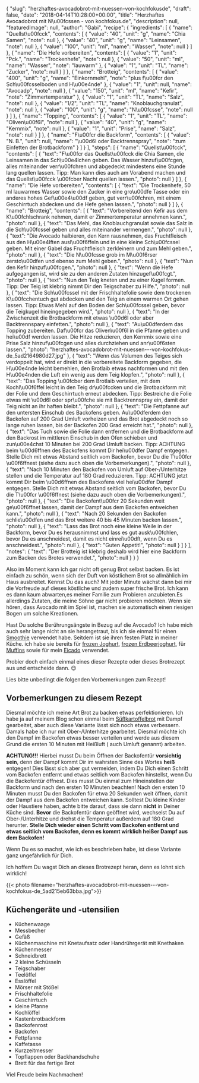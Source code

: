 {
    "slug": "herzhaftes-avocadobrot-mit-nuessen-von-kochfokusde",
    "draft": false,
    "date": "2018-04-14T10:28:00+00:00",
    "title": "Herzhaftes Avocadobrot mit N\u00fcssen - von kochfokus.de",
    "description": null,
    "featuredImage": null,
    "author": "Gabi",
    "recipe": {
        "ingredients": [
            {
                "name": "Quellst\u00fcck",
                "contents": [
                    {
                        "value": "40",
                        "unit": "g",
                        "name": "Chia Samen",
                        "note": null
                    },
                    {
                        "value": "40",
                        "unit": "g",
                        "name": "Leinsamen",
                        "note": null
                    },
                    {
                        "value": "100",
                        "unit": "ml",
                        "name": "Wasser",
                        "note": null
                    }
                ]
            },
            {
                "name": "Die Hefe vorbereiten",
                "contents": [
                    {
                        "value": "1",
                        "unit": "Pck.",
                        "name": "Trockenhefe",
                        "note": null
                    },
                    {
                        "value": "50",
                        "unit": "ml",
                        "name": "Wasser",
                        "note": "lauwarm"
                    },
                    {
                        "value": "1",
                        "unit": "TL",
                        "name": "Zucker",
                        "note": null
                    }
                ]
            },
            {
                "name": "Brotteig",
                "contents": [
                    {
                        "value": "400",
                        "unit": "g",
                        "name": "Einkornmehl",
                        "note": "plus f\u00fcr den Sch\u00fcsselboden und H\u00e4nde"
                    },
                    {
                        "value": "1",
                        "unit": null,
                        "name": "Avocadp",
                        "note": null
                    },
                    {
                        "value": "150",
                        "unit": "ml",
                        "name": "Kefir",
                        "note": "Zimmertemperatur"
                    },
                    {
                        "value": "1",
                        "unit": "TL",
                        "name": "Salz",
                        "note": null
                    },
                    {
                        "value": "1\/2",
                        "unit": "TL",
                        "name": "Knoblauchgranulat",
                        "note": null
                    },
                    {
                        "value": "100",
                        "unit": "g",
                        "name": "N\u00fcsse",
                        "note": null
                    }
                ]
            },
            {
                "name": "Topping",
                "contents": [
                    {
                        "value": "1",
                        "unit": "TL",
                        "name": "Oliven\u00f6l",
                        "note": null
                    },
                    {
                        "value": "40",
                        "unit": "g",
                        "name": "Kernmix",
                        "note": null
                    },
                    {
                        "value": "1",
                        "unit": "Prise",
                        "name": "Salz",
                        "note": null
                    }
                ]
            },
            {
                "name": "F\u00fcr die Backform",
                "contents": [
                    {
                        "value": "N. B.",
                        "unit": null,
                        "name": "\u00d6l oder  Backtrennspray",
                        "note": "zum Einfetten der Brotbackform"
                    }
                ]
            }
        ],
        "steps": [
            {
                "name": "Quellst\u00fcck",
                "contents": [
                    {
                        "text": "F\u00fcr das Quellst\u00fcck die Chia Samen, die Leinsamen in das Sch\u00e4lchen geben. Das Wasser hinzuf\u00fcgen, alles miteinander verr\u00fchren und abgedeckt mindestens eine Stunde lang quellen lassen. Tipp: Man kann dies auch am Vorabend machen und das Quellst\u00fcck \u00fcber Nacht quellen lassen.",
                        "photo": null
                    }
                ]
            },
            {
                "name": "Die Hefe vorbereiten",
                "contents": [
                    {
                        "text": "Die Trockenhefe, 50 ml lauwarmes Wasser sowie den Zucker in eine gro\u00dfe Tasse oder ein anderes hohes Gef\u00e4\u00df geben, gut verr\u00fchren, mit einem Geschirrtuch abdecken und die Hefe gehen lassen.",
                        "photo": null
                    }
                ]
            },
            {
                "name": "Brotteig",
                "contents": [
                    {
                        "text": "Vorbereitend den Kefir aus dem K\u00fchlschrank nehmen, damit er Zimmertemperatur annehmen kann.",
                        "photo": null
                    },
                    {
                        "text": "Das Mehl, das Knoblauchgranulat sowie das Salz in die Sch\u00fcssel geben und alles miteinander vermengen.",
                        "photo": null
                    },
                    {
                        "text": "Die Avocado halbieren, den Kern rausnehmen, das Fruchtfleisch aus den H\u00e4lften ausl\u00f6ffeln und in eine kleine Sch\u00fcssel geben. Mit einer Gabel das Fruchtfleisch zerkleinern und zum Mehl geben.",
                        "photo": null
                    },
                    {
                        "text": "Die N\u00fcsse grob im M\u00f6rser zersto\u00dfen und ebenso zum Mehl geben.",
                        "photo": null
                    },
                    {
                        "text": "Nun den Kefir hinzuf\u00fcgen.",
                        "photo": null
                    },
                    {
                        "text": "Wenn die Hefe aufgegangen ist, wird sie zu den anderen Zutaten hinzugef\u00fcgt.",
                        "photo": null
                    },
                    {
                        "text": "Nun den Teig kneten und zu einer Kugel formen. Tipp: Der Teig ist klebrig nimmt Dir den Teigschaber zu Hilfe.",
                        "photo": null
                    },
                    {
                        "text": "Die Sch\u00fcssel mit der Frischhaltefolie sowie dem trockenen K\u00fcchentuch gut abdecken und den Teig an einem warmen Ort gehen lassen. Tipp: Etwas Mehl auf den Boden der Sch\u00fcssel geben, bevor die Teigkugel hineingegeben wird.",
                        "photo": null
                    },
                    {
                        "text": "In der Zwischenzeit die Brotbackform mit etwas \u00d6l oder aber Backtrennspary einfetten.",
                        "photo": null
                    },
                    {
                        "text": "Au\u00dferdem das Topping zubereiten. Daf\u00fcr das Oliven\u00f6l in die Pfanne geben und hei\u00df werden lassen. Die Hitze reduzieren, den Kernmix sowie eine Prise Salz hinzuf\u00fcgen und alles durchziehen und anr\u00f6sten lassen.",
                        "photo": "herzhaftes-avocadobrot-mit-nuessen---von-kochfokus-de_5ad2164980d27.jpg"
                    },
                    {
                        "text": "Wenn das Volumen des Teiges sich verdoppelt hat, wird er direkt in die vorbereitete Backform gegeben, die H\u00e4nde leicht bemehlen, den Brotlaib etwas nachformen und mit den H\u00e4nden die Luft ein wenig aus dem Teig klopfen.",
                        "photo": null
                    },
                    {
                        "text": "Das Topping \u00fcber dem Brotlaib verteilen, mit dem Kochl\u00f6ffel leicht in den Teig dr\u00fccken und die Brotbackform mit der Folie und dem Geschirrtuch erneut abdecken. Tipp: Bestreiche die Folie etwas mit \u00d6l oder spr\u00fche sie mit Backtrennspray ein, damit der Teig nicht an ihr haften bleibt.",
                        "photo": null
                    },
                    {
                        "text": "Die Fettpfanne auf den untersten Einschub des Backofens geben. Au\u00dferdem den Backofen auf 200 Grad Umluft vorheizen und das Brot abgedeckt noch so lange ruhen lassen, bis der Backofen 200 Grad erreicht hat.",
                        "photo": null
                    },
                    {
                        "text": "Das Tuch sowie die Folie dann entfernen und die Brotbackform auf den Backrost im mittleren Einschub in den Ofen schieben und zun\u00e4chst 10 Minuten bei 200 Grad Umluft backen. Tipp: ACHTUNG beim \u00d6ffnen des Backofens kommt Dir hei\u00dfer Dampf entgegen. Stelle Dich mit etwas Abstand seitlich vom Backofen, bevor Du die T\u00fcr \u00f6ffnest (siehe dazu auch oben die Vorbemerkungen).",
                        "photo": null
                    },
                    {
                        "text": "Nach 10 Minuten den Backofen von Umluft auf Ober-\/Unterhitze stellen und die Temperatur auf 180 Grad reduzieren.  Tipp: ACHTUNG jetzt kommt Dir beim \u00d6ffnen des Backofens viel hei\u00dfer Dampf entgegen. Stelle Dich mit etwas Abstand seitlich vom Backofen, bevor Du die T\u00fcr \u00f6ffnest (siehe dazu auch oben die Vorbemerkungen).",
                        "photo": null
                    },
                    {
                        "text": "Die Backofent\u00fcr 20 Sekunden weit ge\u00f6ffnet lassen, damit der Dampf aus dem Backofen entweichen kann.",
                        "photo": null
                    },
                    {
                        "text": "Nach 20 Sekunden den Backofen schlie\u00dfen und das Brot weitere 40 bis 45 Minuten backen lassen.",
                        "photo": null
                    },
                    {
                        "text": "Lass das Brot noch eine kleine Weile in der Backform, bevor Du es herausnimmst und lass es gut ausk\u00fchlen, bevor Du es anschneidest, damit es nicht einrei\u00dft, wenn Du es anschneidest.",
                        "photo": null
                    },
                    {
                        "text": "Guten Appetit!",
                        "photo": null
                    }
                ]
            }
        ],
        "notes": {
            "text": "Der Brotteig ist klebrig deshalb wird hier eine Backform zum Backen des Brotes verwendet.",
            "photo": null
        }
    }
}

Also im Moment kann ich gar nicht oft genug Brot selbst backen. Es ist einfach zu schön, wenn sich der Duft von köstlichem Brot so allmählich im Haus ausbreitet. Kennst Du das auch? Mit jeder Minute wächst dann bei mir die Vorfreude auf dieses köstliche und zudem super frische Brot. Ich kann es dann kaum abwarten,es meiner Familie zum Probieren anzubieten.Es allerdings Zutaten, die meine Söhne gar nicht probieren möchten. Wenn sie hören, dass Avocado mit im Spiel ist, machen sie automatisch einen riesigen Bogen um solche Kreationen.

Hast Du solche Berührungsängste in Bezug auf die Avocado? Ich habe mich auch sehr lange nicht an sie herangetraut, bis ich sie einmal für einen [Smoothie](hthttps://kochfokus.de/artikel/green-day-smoothie/tp:// "Smoothie") verwendet habe. Seitdem ist sie ihren festen Platz in meiner Küche. ich habe sie bereits für [frozen Joghurt](https://kochfokus.de/artikel/avocado-frozen-joghurt/ "frozen Joghurt"), [frozen Erdbeerjoghurt](https://kochfokus.de/artikel/frozen-erdbeer-joghurt-mit-basilikum/ "frozen Erdbeerjoghurt"), für [Muffins](https://kochfokus.de/artikel/unglaublich-einfache-dreierlei-avocado-schokoladen-muffins/ "Muffins") sowie für mein [Eicado](https://kochfokus.de/artikel/eicado/ "Eicado") verwendet.

Probier doch einfach einmal eines dieser Rezepte oder dieses Brotrezept aus und entscheide dann. 😉

Lies bitte unbedingt die folgenden Vorbemerkungen zum Rezept!

## Vorbemerkungen zu diesem Rezept

Diesmal möchte ich meine Art Brot zu backen etwas perfektionieren. Ich habe ja auf meinem Blog schon einmal beim [Süßkartoffelbrot](https://kochfokus.de/artikel/suesskartoffelbrot/ "Süßkartoffelbrot") mit Dampf gearbeitet, aber auch diese Variante lässt sich noch etwas verbessern. Damals habe ich nur mit Ober-/Unterhitze gearbeitet. Diesmal möchte ich den Dampf im Backofen etwas besser verteilen und werde aus diesem Grund die ersten 10 Minuten mit Heißluft ( auch Umluft genannt) arbeiten.

**ACHTUNG!!!** Hierbei musst Du beim Öffnen der Backofentür **vorsichtig sein**, denn der Dampf kommt Dir im wahrsten Sinne des Wortes **heiß** entgegen! Dies lässt sich aber gut vermeiden, indem Du Dich einen Schritt vom Backofen entfernt und etwas seitlich vom Backofen hinstellst, wenn Du die Backofentür öffnest. Dies musst Du einmal zum Hineinstellen der Backform und nach den ersten 10 Minuten beachten! Nach den ersten 10 Minuten musst Du den Backofen für etwa 20 Sekunden weit öffnen, damit der Dampf aus dem Backofen entweichen kann. Solltest Du kleine Kinder oder Haustiere haben, achte bitte darauf, dass sie dann **nicht** in Deiner Küche sind. **Bevor** die Backofentür dann geöffnet wird, wechselst Du auf Ober-/Unterhitze und drehst  die Temperatur außerdem auf 180 Grad herunter. **Stelle Dich wieder einen Schritt vom Backofen entfernt und etwas seitlich vom Backofen, denn es kommt wirklich heißer Dampf aus dem Backofen!**

Wenn Du es so machst, wie ich es beschrieben habe, ist diese Variante ganz ungefährlich für Dich.

Ich hoffem Du wagst Dich an dieses Brotrezept heran, denn es lohnt sich wirklich!

{{< photo filename="herzhaftes-avocadobrot-mit-nuessen---von-kochfokus-de_5ad215eb63bba.jpg">}}


## Küchengeräte und -utensilien
- Küchenwaage
- Messbecher
- Gefäß
- Küchenmaschine mit Knetaufsatz oder Handrührgerät mit Knethaken
- Küchenmesser
- Schneidbrett
- 2 kleine Schüsseln
- Teigschaber
- Teelöffel
- Esslöffel
- Mörser mit Stößel
- Frischhaltefolie
- Geschirrtuch
- kleine Pfanne
- Kochlöffel
- Kastenbrotbackform
- Backofenrost
- Backofen
- Fettpfanne
- Kaffetasse
- Kurzzeitmesser
- Topflappen oder Backhandschuhe
- Brett für das fertige Brot

Viel Freude beim Nachmachen!